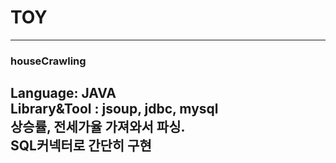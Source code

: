 # TOY

---
### houseCrawling
Language: JAVA <br>
Library&Tool : jsoup, jdbc, mysql <br>
상승률, 전세가율 가져와서 파싱. <br>
SQL커넥터로 간단히 구현
---



